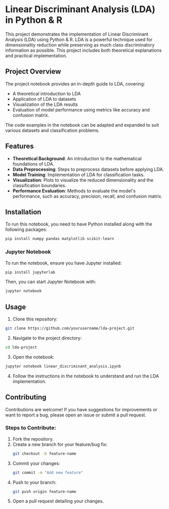 # Linear Discriminant Analysis (LDA) in Python & R

This project demonstrates the implementation of Linear Discriminant Analysis (LDA) using Python & R. LDA is a powerful technique used for dimensionality reduction while preserving as much class discriminatory information as possible. This project includes both theoretical explanations and practical implementation.

## Project Overview

The project notebook provides an in-depth guide to LDA, covering:
- A theoretical introduction to LDA
- Application of LDA to datasets
- Visualization of the LDA results
- Evaluation of model performance using metrics like accuracy and confusion matrix.

The code examples in the notebook can be adapted and expanded to suit various datasets and classification problems.

## Features

- **Theoretical Background**: An introduction to the mathematical foundations of LDA.
- **Data Preprocessing**: Steps to preprocess datasets before applying LDA.
- **Model Training**: Implementation of LDA for classification tasks.
- **Visualization**: Plots to visualize the reduced dimensionality and the classification boundaries.
- **Performance Evaluation**: Methods to evaluate the model's performance, such as accuracy, precision, recall, and confusion matrix.

## Installation

To run this notebook, you need to have Python installed along with the following packages:

```bash
pip install numpy pandas matplotlib scikit-learn
```

### Jupyter Notebook
To run the notebook, ensure you have Jupyter installed:

```bash
pip install jupyterlab
```

Then, you can start Jupyter Notebook with:

```bash
jupyter notebook
```

## Usage

1. Clone this repository:

```bash
git clone https://github.com/yourusername/lda-project.git
```

2. Navigate to the project directory:

```bash
cd lda-project
```

3. Open the notebook:

```bash
jupyter notebook linear_discriminant_analysis.ipynb
```

4. Follow the instructions in the notebook to understand and run the LDA implementation.

## Contributing

Contributions are welcome! If you have suggestions for improvements or want to report a bug, please open an issue or submit a pull request.

### Steps to Contribute:
1. Fork the repository.
2. Create a new branch for your feature/bug fix:
    ```bash
    git checkout -b feature-name
    ```
3. Commit your changes:
    ```bash
    git commit -m "Add new feature"
    ```
4. Push to your branch:
    ```bash
    git push origin feature-name
    ```
5. Open a pull request detailing your changes.
